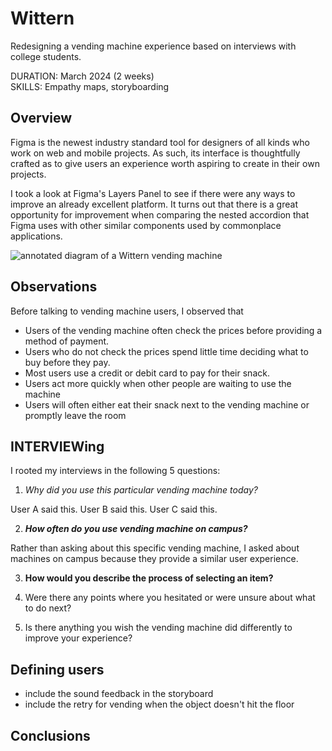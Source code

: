 <div class="two-column">
<div class="centered">
<div class="text">

# Wittern
Redesigning a vending machine experience based on interviews with college students.

<div><span classname="detail">DURATION:</span> March 2024 (2 weeks)</div>
<div><span classname="detail">SKILLS:</span> Empathy maps, storyboarding</div>

</div>
</div>
<div class="image rounded">

</div>
</div>

<div class="spacer-50"></div>
<div class="three-column">
<div class="text flex-3">

## Overview

Figma is the newest industry standard tool for designers of all kinds who work on web and mobile projects. As such, its interface is thoughtfully crafted as to give users an experience worth aspiring to create in their own projects.


I took a look at Figma's Layers Panel to see if there were any ways to improve an already excellent platform. It turns out that there is a great opportunity for improvement when comparing the nested accordion that Figma uses with other similar components used by commonplace applications.


![annotated diagram of a Wittern vending machine](https://ocarson1.github.io/id-portfolio/images/vending-diagram.png)


## Observations

Before talking to vending machine users, I observed that

- Users of the vending machine often check the prices before providing a method of payment.
- Users who do not check the prices spend little time deciding what to buy before they pay.
- Most users use a credit or debit card to pay for their snack.
- Users act more quickly when other people are waiting to use the machine
- Users will often either eat their snack next to the vending machine or promptly leave the room

## INTERVIEWing

I rooted my interviews in the following 5 questions:

1. *Why did you use this particular vending machine today?*

User A said this. User B said this. User C said this.

2. ***How often do you use vending machine on campus?***

Rather than asking about this specific vending machine, I asked about machines on campus because they provide a similar user experience.

3. **How would you describe the process of selecting an item?**

4. Were there any points where you hesitated or were unsure about what to do next?

5. Is there anything you wish the vending machine did differently to improve your experience?


## Defining users

- include the sound feedback in the storyboard
- include the retry for vending when the object doesn't hit the floor


## Conclusions



</div>
<div class="image"></div></div>

<div class="spacer-50"></div>